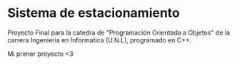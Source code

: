 # Sistema de estacionamiento
Proyecto Final para la catedra de "Programación Orientada a Objetos" de la carrera Ingeniería en Informatica (U.N.L), programado en C++.

Mi primer proyecto <3
